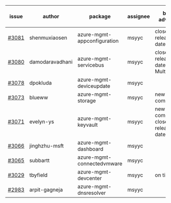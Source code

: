 | issue | author | package | assignee | bot advice | created date of issue | target release date | date from target |
| ------ | ------ | ------ | ------ | ------ | ------ | ------ | :-----: |
| [#3081](https://github.com/Azure/sdk-release-request/issues/3081) | shenmuxiaosen | azure-mgmt-appconfiguration | msyyc | close to release date.  | 08-09 | 08-11 | 0 |
| [#3080](https://github.com/Azure/sdk-release-request/issues/3080) | damodaravadhani | azure-mgmt-servicebus | msyyc | close to release date.  MultiAPI | 08-09 | 08-11 | 0 |
| [#3078](https://github.com/Azure/sdk-release-request/issues/3078) | dpokluda | azure-mgmt-deviceupdate | msyyc |  | 08-09 | 08-23 |  |
| [#3073](https://github.com/Azure/sdk-release-request/issues/3073) | blueww | azure-mgmt-storage | msyyc | new comment. | 08-09 | 08-23 |  |
| [#3071](https://github.com/Azure/sdk-release-request/issues/3071) | evelyn-ys | azure-mgmt-keyvault | msyyc | new comment. close to release date.  | 08-09 | 08-11 | 0 |
| [#3066](https://github.com/Azure/sdk-release-request/issues/3066) | jinghzhu-msft | azure-mgmt-dashboard | msyyc |  | 08-08 | 08-23 |  |
| [#3065](https://github.com/Azure/sdk-release-request/issues/3065) | subbartt | azure-mgmt-connectedvmware | msyyc |  | 08-08 | 08-22 |  |
| [#3029](https://github.com/Azure/sdk-release-request/issues/3029) | tbyfield | azure-mgmt-devcenter | msyyc | on time | 07-21 | 08-15 |  |
| [#2983](https://github.com/Azure/sdk-release-request/issues/2983) | arpit-gagneja | azure-mgmt-dnsresolver | msyyc |  | 07-05 | 09-30 |  |
